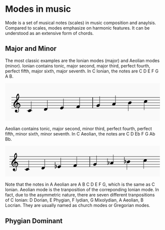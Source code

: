 # Modes in music
  Mode is a set of musical notes (scales) in music composition and anaylsis. Compared to scales, modes emphasize on harmonic features. It can be understood as an extensive form of chords. 
## Major and Minor
  The most classic examples are the Ionian modes (major) and Aeolian modes (minor). 
  Ionian contains tonic, major second, major third, perfect fourth, perfect fifth, major sixth, major seventh. In C Ionian, the notes are C D E F G A B.
  
  ![Cmajor](Cmajor.JPG)
  
  Aeolian contains tonic, major second, minor third, perfect fourth, perfect fifth, minor sixth, minor seventh. In C Aeolian, the notes are C D Eb F G Ab Bb.
  
  ![Cminor](Cminor.JPG)
  
  Note that the notes in A Aeolian are A B C D E F G, which is the same as C Ionian. Aeolian mode is the tranposition of the correponding Ionian mode. In fact, due to the asymmetric nature, there are seven different tranpositions of C Ionian: D Dorian, E Phygian, F lydian, G Mixolydian, A Aeolian, B Locrian. They are usually named as church modes or Gregorian modes. 
## Phygian Dominant
